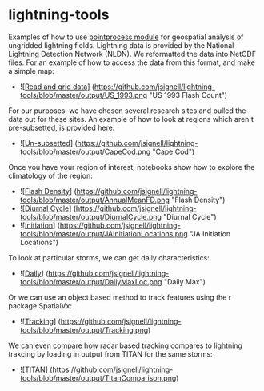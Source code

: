 # lightning-tools
Examples of how to use [pointprocess module](https://github.com/jsignell/point-process) for geospatial analysis of ungridded lightning fields. Lightning data is provided by the National Lightning Detection Network (NLDN). We reformatted the data into NetCDF files. For an example of how to access the data from this format, and make a simple map:

 - ![[Read and grid data](https://github.com/jsignell/lightning-tools/blob/master/Read%20Data.ipynb)] (https://github.com/jsignell/lightning-tools/blob/master/output/US_1993.png "US 1993 Flash Count")

For our purposes, we have chosen several research sites and pulled the data out for these sites. An example of how to look at regions which aren't pre-subsetted, is provided here:

 - ![[Un-subsetted](https://github.com/jsignell/lightning-tools/blob/master/Un-subsetted.ipynb)] (https://github.com/jsignell/lightning-tools/blob/master/output/CapeCod.png "Cape Cod")

Once you have your region of interest, notebooks show how to explore the climatology of the region:

 - ![[Flash Density](https://github.com/jsignell/lightning-tools/blob/master/Climatology.ipynb#flash-density)] (https://github.com/jsignell/lightning-tools/blob/master/output/AnnualMeanFD.png "Flash Density")
 - ![[Diurnal Cycle](https://github.com/jsignell/lightning-tools/blob/master/Climatology.ipynb#diurnal-cycle)] (https://github.com/jsignell/lightning-tools/blob/master/output/DiurnalCycle.png "Diurnal Cycle")
 - ![[Initiation](https://github.com/jsignell/lightning-tools/blob/master/Initiation.ipynb)]
 (https://github.com/jsignell/lightning-tools/blob/master/output/JAInitiationLocations.png "JA Initiation Locations")

To look at particular storms, we can get daily characteristics:

 - ![[Daily](https://github.com/jsignell/lightning-tools/blob/master/Daily.ipynb)] (https://github.com/jsignell/lightning-tools/blob/master/output/DailyMaxLoc.png "Daily Max")

Or we can use an object based method to track features using the r package SpatialVx:

 - ![[Tracking](http://nbviewer.jupyter.org/github/jsignell/lightning-tools/blob/master/Spatial%20Tracking-SpatialVx.ipynb)] (https://github.com/jsignell/lightning-tools/blob/master/output/Tracking.png)

We can even compare how radar based tracking compares to lightning trakcing by loading in output from TITAN for the same storms:

 - ![[TITAN](http://nbviewer.jupyter.org/github/jsignell/lightning-tools/blob/master/TITAN%20radar%20and%20SpatialVx%20lightning%20comparison.ipynb)] (https://github.com/jsignell/lightning-tools/blob/master/output/TitanComparison.png)

